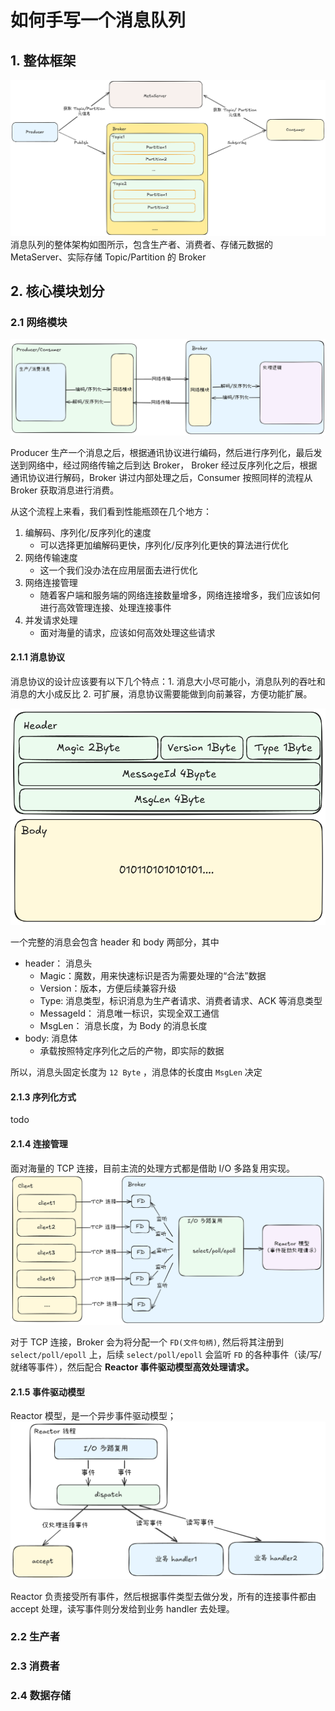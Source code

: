 # 如何手写一个消息队列
## 1. 整体框架
![img.png](整体架构.png)
消息队列的整体架构如图所示，包含生产者、消费者、存储元数据的 MetaServer、实际存储 Topic/Partition 的 Broker

## 2. 核心模块划分
### 2.1 网络模块
![img.png](网络通讯.png)

Producer 生产一个消息之后，根据通讯协议进行编码，然后进行序列化，最后发送到网络中，经过网络传输之后到达 Broker， Broker 经过反序列化之后，根据通讯协议进行解码，Broker 讲过内部处理之后，Consumer 按照同样的流程从 Broker 获取消息进行消费。

从这个流程上来看，我们看到性能瓶颈在几个地方：
1. 编解码、序列化/反序列化的速度
   * 可以选择更加编解码更快，序列化/反序列化更快的算法进行优化
2. 网络传输速度
   * 这一个我们没办法在应用层面去进行优化 
3. 网络连接管理
   * 随着客户端和服务端的网络连接数量增多，网络连接增多，我们应该如何进行高效管理连接、处理连接事件
4. 并发请求处理
   * 面对海量的请求，应该如何高效处理这些请求

#### 2.1.1 消息协议
消息协议的设计应该要有以下几个特点：1. 消息大小尽可能小，消息队列的吞吐和消息的大小成反比  2. 可扩展，消息协议需要能做到向前兼容，方便功能扩展。

![alt text](消息协议设计.png)

一个完整的消息会包含 header 和 body 两部分，其中
* header： 消息头
  * Magic：魔数，用来快速标识是否为需要处理的“合法”数据
  * Version：版本，方便后续兼容升级
  * Type: 消息类型，标识消息为生产者请求、消费者请求、ACK 等消息类型
  * MessageId： 消息唯一标识，实现全双工通信
  * MsgLen： 消息长度，为 Body 的消息长度
* body: 消息体
  * 承载按照特定序列化之后的产物，即实际的数据

所以，消息头固定长度为 `12 Byte` ，消息体的长度由 `MsgLen` 决定
#### 2.1.3 序列化方式
todo
#### 2.1.4 连接管理
面对海量的 TCP 连接，目前主流的处理方式都是借助 I/O 多路复用实现。
![img.png](io多路复用.png)

对于 TCP 连接，Broker 会为将分配一个 `FD(文件句柄)`, 然后将其注册到 `select/poll/epoll` 上，后续 `select/poll/epoll` 会监听 `FD` 的各种事件（读/写/就绪等事件），然后配合 **Reactor 事件驱动模型高效处理请求。**
#### 2.1.5 事件驱动模型
Reactor 模型，是一个异步事件驱动模型；
![alt text](reactor.png)

Reactor 负责接受所有事件，然后根据事件类型去做分发，所有的连接事件都由 accept 处理，读写事件则分发给到业务 handler 去处理。

### 2.2 生产者



### 2.3 消费者
### 2.4 数据存储